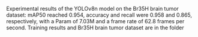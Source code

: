 Experimental results of the YOLOv8n model on the Br35H brain tumor dataset: mAP50 reached 0.954, accuracy and recall were 0.958 and 0.865, respectively, with a Param of 7.03M and a frame rate of 62.8 frames per second.
Training results and Br35H brain tumor dataset are in the folder
